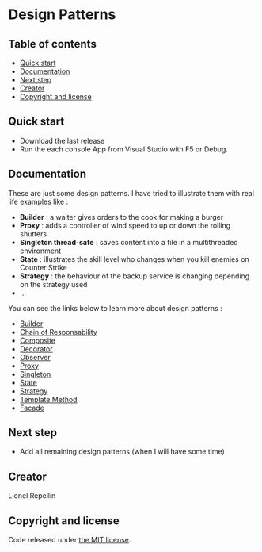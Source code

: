 Design Patterns
=====

## Table of contents

- [Quick start](#quick-start)
- [Documentation](#documentation)
- [Next step](#next-step)
- [Creator](#creator)
- [Copyright and license](#copyright-and-license)

## Quick start

- Download the last release
- Run the each console App from Visual Studio with F5 or Debug.

## Documentation

These are just some design patterns. I have tried to illustrate them with real life examples like :

  - **Builder** : a waiter gives orders to the cook for making a burger
  - **Proxy** : adds a controller of wind speed to up or down the rolling shutters
  - **Singleton thread-safe** : saves content into a file in a multithreaded environment
  - **State** : illustrates the skill level who changes when you kill enemies on Counter Strike
  - **Strategy** : the behaviour of the backup service is changing depending on the strategy used
  - ...

You can see the links below to learn more about design patterns :

- [Builder](http://en.wikipedia.org/wiki/Builder_pattern)
- [Chain of Responsability](http://en.wikipedia.org/wiki/Chain-of-responsibility_pattern)
- [Composite](http://en.wikipedia.org/wiki/Composite_pattern)
- [Decorator](http://en.wikipedia.org/wiki/Decorator_pattern)
- [Observer](http://en.wikipedia.org/wiki/Observer_pattern)
- [Proxy](http://en.wikipedia.org/wiki/Proxy_pattern)
- [Singleton](http://en.wikipedia.org/wiki/Singleton_pattern)
- [State](http://en.wikipedia.org/wiki/State_pattern)
- [Strategy](http://en.wikipedia.org/wiki/Strategy_pattern)
- [Template Method](http://en.wikipedia.org/wiki/Template_method_pattern)
- [Facade](https://en.wikipedia.org/wiki/Facade_pattern)

## Next step

- Add all remaining design patterns (when I will have some time)

## Creator

Lionel Repellin

## Copyright and license

Code released under [the MIT license](https://github.com/twbs/bootstrap/blob/master/LICENSE).